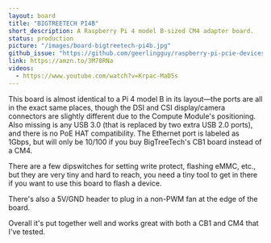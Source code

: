 ```yaml
---
layout: board
title: "BIGTREETECH PI4B"
short_description: A Raspberry Pi 4 model B-sized CM4 adapter board.
status: production
picture: "/images/board-bigtreetech-pi4b.jpg"
github_issue: "https://github.com/geerlingguy/raspberry-pi-pcie-devices/issues/456"
link: https://amzn.to/3M78RNa
videos:
  - https://www.youtube.com/watch?v=Krpac-MaD5s
---
```

This board is almost identical to a Pi 4 model B in its layout—the ports are all in the exact same places, though the DSI and CSI display/camera connectors are slightly different due to the Compute Module's positioning. Also missing is any USB 3.0 (that is replaced by two extra USB 2.0 ports), and there is no PoE HAT compatibility. The Ethernet port is labeled as 1Gbps, but will only be 10/100 if you buy BigTreeTech's CB1 board instead of a CM4.

There are a few dipswitches for setting write protect, flashing eMMC, etc., but they are very tiny and hard to reach, you need a tiny tool to get in there if you want to use this board to flash a device.

There's also a 5V/GND header to plug in a non-PWM fan at the edge of the board.

Overall it's put together well and works great with both a CB1 and CM4 that I've tested.
